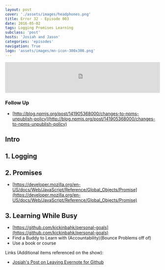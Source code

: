 ```yaml
---
layout: post
cover: './assets/images/headphones.png'
title: Error 32 - Episode 003
date: 2016-05-02
tags: Logging Promises Learning
subclass: 'post'
hosts: 'Josiah and Jason'
categories: 'episodes'
navigation: True
logo: 'assets/images/mn-icon-300x300.png'
---
```

<iframe id="audio_iframe" src="http://www.podbean.com/media/player/x7sbm-5e5ab0?skin=2" width="100%" height="100" frameborder="0" scrolling="no"></iframe>
<br>

### Follow Up
- [http://blog.npmjs.org/post/141905368000/changes-to-npms-unpublish-policy](http://blog.npmjs.org/post/141905368000/changes-to-npms-unpublish-policy)

## Intro

## 1. Logging

## 2. Promises
- [https://developer.mozilla.org/en-US/docs/Web/JavaScript/Reference/Global_Objects/Promise](https://developer.mozilla.org/en-US/docs/Web/JavaScript/Reference/Global_Objects/Promise)

## 3. Learning While Busy
- [https://github.com/kickinbahk/personal-goals](https://github.com/kickinbahk/personal-goals)
- Find a Buddy to Learn with (Accountability)(Bounce Problems off of)
- Use a book or course 

Links (Additional items referenced on the show):
- [Josiah's Post on Leaving Evernote for Github](http://kickinbahk.com/replacing-evernote.html)

